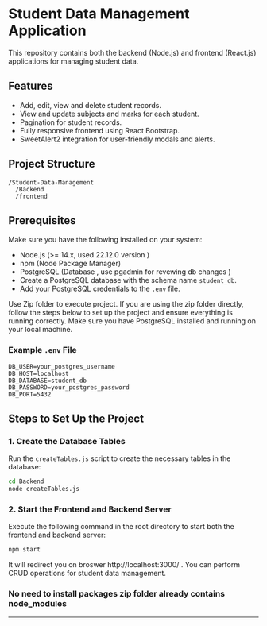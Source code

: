 
# Student Data Management Application
This repository contains both the backend (Node.js) and frontend (React.js) applications for managing student data.

## Features
- Add, edit, view and delete student records.
- View and update subjects and marks for each student.
- Pagination for student records.
- Fully responsive frontend using React Bootstrap.
- SweetAlert2 integration for user-friendly modals and alerts.

## Project Structure
```
/Student-Data-Management
  /Backend
  /frontend
```

## Prerequisites
Make sure you have the following installed on your system:
- Node.js (>= 14.x, used 22.12.0 version )
- npm (Node Package Manager)
- PostgreSQL (Database , use pgadmin for revewing db changes )
- Create a PostgreSQL database with the schema name `student_db`.
- Add your PostgreSQL credentials to the `.env` file.

Use Zip folder to execute project.
If you are using the zip folder directly, follow the steps below to set up the project and ensure everything is running correctly. Make sure you have PostgreSQL installed and running on your local machine.


### Example `.env` File
```env
DB_USER=your_postgres_username
DB_HOST=localhost
DB_DATABASE=student_db
DB_PASSWORD=your_postgres_password
DB_PORT=5432
```

## Steps to Set Up the Project

### 1. Create the Database Tables
Run the `createTables.js` script to create the necessary tables in the database:
```bash
cd Backend
node createTables.js
```

### 2. Start the Frontend and Backend Server
Execute the following command in the root directory to start both the frontend and backend server:
```bash
npm start
```
It will redirect you on broswer http://localhost:3000/ .
You can perform CRUD operations for student data management.

### No need to install packages zip folder already contains node_modules 
---
